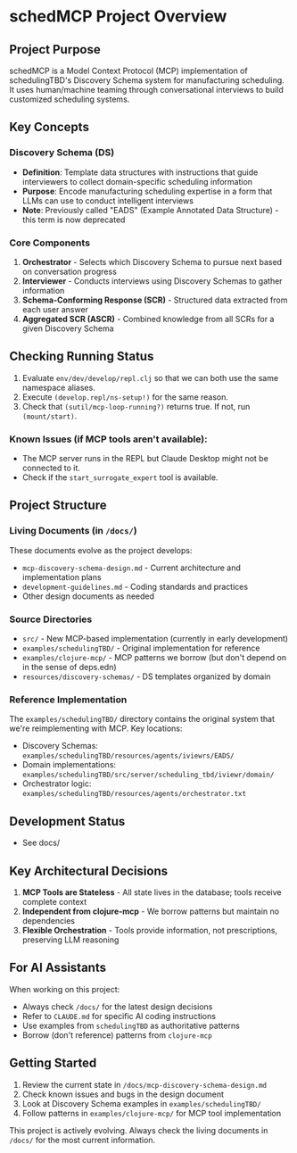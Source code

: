 # schedMCP Project Overview

## Project Purpose

schedMCP is a Model Context Protocol (MCP) implementation of schedulingTBD's Discovery Schema system for manufacturing scheduling. It uses human/machine teaming through conversational interviews to build customized scheduling systems.

## Key Concepts

### Discovery Schema (DS)
- **Definition**: Template data structures with instructions that guide interviewers to collect domain-specific scheduling information
- **Purpose**: Encode manufacturing scheduling expertise in a form that LLMs can use to conduct intelligent interviews
- **Note**: Previously called "EADS" (Example Annotated Data Structure) - this term is now deprecated

### Core Components
1. **Orchestrator** - Selects which Discovery Schema to pursue next based on conversation progress
2. **Interviewer** - Conducts interviews using Discovery Schemas to gather information
3. **Schema-Conforming Response (SCR)** - Structured data extracted from each user answer
4. **Aggregated SCR (ASCR)** - Combined knowledge from all SCRs for a given Discovery Schema

## Checking Running Status
1. Evaluate `env/dev/develop/repl.clj` so that we can both use the same namespace aliases.
2. Execute `(develop.repl/ns-setup!)` for the same reason.
3. Check that `(sutil/mcp-loop-running?)` returns true. If not, run `(mount/start)`.

### Known Issues (if MCP tools aren't available):
- The MCP server runs in the REPL but Claude Desktop might not be connected to it.
- Check if the `start_surrogate_expert` tool is available.

## Project Structure

### Living Documents (in `/docs/`)
These documents evolve as the project develops:
- `mcp-discovery-schema-design.md` - Current architecture and implementation plans
- `development-guidelines.md` - Coding standards and practices
- Other design documents as needed

### Source Directories
- `src/` - New MCP-based implementation (currently in early development)
- `examples/schedulingTBD/` - Original implementation for reference
- `examples/clojure-mcp/` - MCP patterns we borrow (but don't depend on in the sense of deps.edn)
- `resources/discovery-schemas/` - DS templates organized by domain

### Reference Implementation
The `examples/schedulingTBD/` directory contains the original system that we're reimplementing with MCP. Key locations:
- Discovery Schemas: `examples/schedulingTBD/resources/agents/iviewrs/EADS/`
- Domain implementations: `examples/schedulingTBD/src/server/scheduling_tbd/iviewr/domain/`
- Orchestrator logic: `examples/schedulingTBD/resources/agents/orchestrator.txt`

## Development Status

- See docs/

## Key Architectural Decisions

1. **MCP Tools are Stateless** - All state lives in the database; tools receive complete context
2. **Independent from clojure-mcp** - We borrow patterns but maintain no dependencies
3. **Flexible Orchestration** - Tools provide information, not prescriptions, preserving LLM reasoning

## For AI Assistants

When working on this project:
- Always check `/docs/` for the latest design decisions
- Refer to `CLAUDE.md` for specific AI coding instructions
- Use examples from `schedulingTBD` as authoritative patterns
- Borrow (don't reference) patterns from `clojure-mcp`

## Getting Started

1. Review the current state in `/docs/mcp-discovery-schema-design.md`
2. Check known issues and bugs in the design document
3. Look at Discovery Schema examples in `examples/schedulingTBD/`
4. Follow patterns in `examples/clojure-mcp/` for MCP tool implementation

This project is actively evolving. Always check the living documents in `/docs/` for the most current information.
